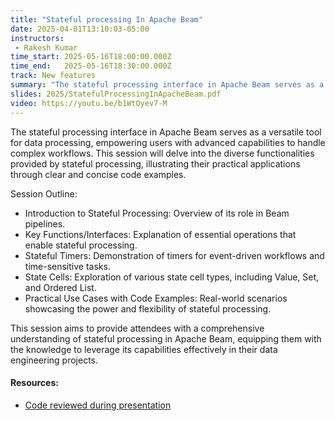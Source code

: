```yaml
---
title: "Stateful processing In Apache Beam"
date: 2025-04-01T13:10:03-05:00
instructors:
 - Rakesh Kumar
time_start: 2025-05-16T18:00:00.000Z
time_end:   2025-05-16T18:30:00.000Z
track: New features
summary: "The stateful processing interface in Apache Beam serves as a versatile tool for data processing, empowering users with advanced capabilities to handle complex workflows. This session will delve into the diverse functionalities provided by stateful processing, illustrating their practical applications through clear and concise code examples."
slides: 2025/StatefulProcessingInApacheBeam.pdf
video: https://youtu.be/b1WtOyev7-M
---
```


The stateful processing interface in Apache Beam serves as a versatile tool for data processing, empowering users with advanced capabilities to handle complex workflows. This session will delve into the diverse functionalities provided by stateful processing, illustrating their practical applications through clear and concise code examples.

Session Outline:

 - Introduction to Stateful Processing: Overview of its role in Beam pipelines.
 - Key Functions/Interfaces: Explanation of essential operations that enable stateful processing.
 - Stateful Timers: Demonstration of timers for event-driven workflows and time-sensitive tasks.
 - State Cells: Exploration of various state cell types, including Value, Set, and Ordered List.
 - Practical Use Cases with Code Examples: Real-world scenarios showcasing the power and flexibility of stateful processing.

This session aims to provide attendees with a comprehensive understanding of stateful processing in Apache Beam, equipping them with the knowledge to leverage its capabilities effectively in their data engineering projects.

#### Resources:
* [Code reviewed during presentation](https://github.com/rakeshcusat/beam-starter-python/pull/1/files)